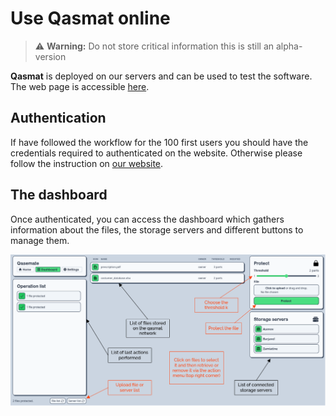 # Use **Qasmat** online

> ⚠️  **Warning:** Do not store critical information this is still an alpha-version

**Qasmat** is deployed on our servers and can be used to test the software. The web page is accessible [here](https://qasmat.veriqloud.fr).

## Authentication

If have followed the workflow for the 100 first users you should have the credentials required to authenticated on the website. Otherwise please follow the instruction on [our website](https://veriqloud.com/solutions/qasmat/).

## The dashboard

Once authenticated, you can access the dashboard which gathers information about the files, the storage servers and different buttons to manage them.

![Dashboard](../images/dashboard.png)

<!-- TODO update the dashboard -->
